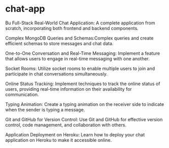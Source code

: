 # chat-app


Bu Full-Stack Real-World Chat Application: A complete application from scratch, incorporating both frontend and backend components.

Complex MongoDB Queries and Schemas:Complex queries and create efficient schemas to store messages and chat data.

One-to-One Conversation and Real-Time Messaging: Implement a feature that allows users to engage in real-time messaging with one another.

Socket Rooms: Utilize socket rooms to enable multiple users to join and participate in chat conversations simultaneously.

Online Status Tracking: Implement techniques to track the online status of users, providing real-time information on their availability for communication.

Typing Animation: Create a typing animation on the receiver side to indicate when the sender is typing a message.

Git and GitHub for Version Control: Use Git and GitHub for effective version control, code management, and collaboration with others.

Application Deployment on Heroku: Learn how to deploy your chat application on Heroku to make it accessible online.

